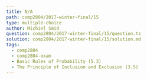 ```yaml
---
title: N/A
path: comp2804/2017-winter-final/15
type: multiple-choice
author: Michiel Smid
question: comp2804/2017-winter-final/15/question.ts
solution: comp2804/2017-winter-final/15/solution.md
tags:
  - comp2804
  - comp2804-exam
  - Basic Rules of Probability (5.3)
  - The Principle of Inclusion and Exclusion (3.5)
---
```

